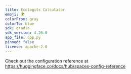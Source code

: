 ```yaml
---
title: Ecologits Calculator
emoji: 🌍
colorFrom: gray
colorTo: blue
sdk: gradio
sdk_version: 4.26.0
app_file: app.py
pinned: false
license: apache-2.0
---
```


Check out the configuration reference at https://huggingface.co/docs/hub/spaces-config-reference
